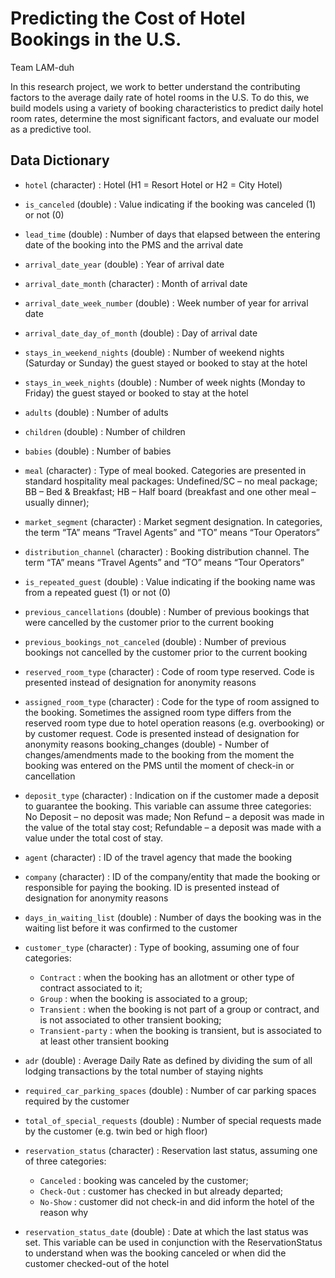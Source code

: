 Predicting the Cost of Hotel Bookings in the U.S.
================
Team LAM-duh

In this research project, we work to better understand the contributing factors to the average daily rate of hotel rooms in the U.S. To do this, we build models
using a variety of booking characteristics to predict daily hotel room rates, determine the most significant
factors, and evaluate our model as a predictive tool.

## Data Dictionary

 - `hotel` (character) : Hotel (H1 = Resort Hotel or H2 = City Hotel)

 - `is_canceled` (double) : Value indicating if the booking was canceled (1) or not (0)

 - `lead_time` (double) : Number of days that elapsed between the entering date of the booking into the PMS and the arrival date

 - `arrival_date_year` (double) : Year of arrival date

 -  `arrival_date_month` (character) : Month of arrival date

 - `arrival_date_week_number` (double) : Week number of year for arrival date

 - `arrival_date_day_of_month` (double) : Day of arrival date

 - `stays_in_weekend_nights` (double) : Number of weekend nights (Saturday or Sunday) the guest stayed or booked to stay at the hotel

 - `stays_in_week_nights` (double) : Number of week nights (Monday to Friday) the guest stayed or booked to stay at the hotel

 - `adults` (double) : Number of adults

 - `children` (double) : Number of children

 - `babies` (double) : Number of babies 

 - `meal` (character) : Type of meal booked. Categories are presented in standard hospitality meal packages:
Undefined/SC – no meal package;
BB – Bed & Breakfast;
HB – Half board (breakfast and one other meal – usually dinner);

 - `market_segment` (character) : Market segment designation. In categories, the term “TA” means “Travel Agents” and “TO” means “Tour Operators”

 - `distribution_channel` (character) : Booking distribution channel. The term “TA” means “Travel Agents” and “TO” means “Tour Operators”

 - `is_repeated_guest` (double) : Value indicating if the booking name was from a repeated guest (1) or not (0)

 - `previous_cancellations` (double) : Number of previous bookings that were cancelled by the customer prior to the current booking

 - `previous_bookings_not_canceled` (double) : Number of previous bookings not cancelled by the customer prior to the current booking

 - `reserved_room_type` (character) : Code of room type reserved. Code is presented instead of designation for anonymity reasons

 - `assigned_room_type` (character) : Code for the type of room assigned to the booking. Sometimes the assigned room type differs from the reserved room type due to hotel operation reasons (e.g. overbooking) or by customer request. Code is presented instead of designation for anonymity reasons
booking_changes (double) - Number of changes/amendments made to the booking from the moment the booking was entered on the PMS until the moment of check-in or cancellation

 - `deposit_type` (character) : Indication on if the customer made a deposit to guarantee the booking. This variable can assume three categories:
No Deposit – no deposit was made;
Non Refund – a deposit was made in the value of the total stay cost;
Refundable – a deposit was made with a value under the total cost of stay.

 - `agent` (character) : ID of the travel agency that made the booking

 - `company` (character) : ID of the company/entity that made the booking or responsible for paying the booking. ID is presented instead of designation for anonymity reasons

 - `days_in_waiting_list` (double) : Number of days the booking was in the waiting list before it was confirmed to the customer

 - `customer_type` (character) : Type of booking, assuming one of four categories:
    - `Contract` : when the booking has an allotment or other type of contract associated to it;
    - `Group` : when the booking is associated to a group;
    - `Transient` : when the booking is not part of a group or contract, and is not associated to        other transient booking;
    - `Transient-party` : when the booking is transient, but is associated to at least other             transient booking

 - `adr` (double) : 	Average Daily Rate as defined by dividing the sum of all lodging transactions by the total number of staying nights

 - `required_car_parking_spaces` (double) : Number of car parking spaces required by the customer

 - `total_of_special_requests` (double) : Number of special requests made by the customer (e.g. twin bed or high floor)

 - `reservation_status` (character) : Reservation last status, assuming one of three categories:
    - `Canceled` : booking was canceled by the customer;
    - `Check-Out` : customer has checked in but already departed;
    - `No-Show` : customer did not check-in and did inform the hotel of the reason why

 - `reservation_status_date` (double) : Date at which the last status was set. This variable can be used in conjunction with the ReservationStatus to understand when was the booking canceled or when did the customer checked-out of the hotel
